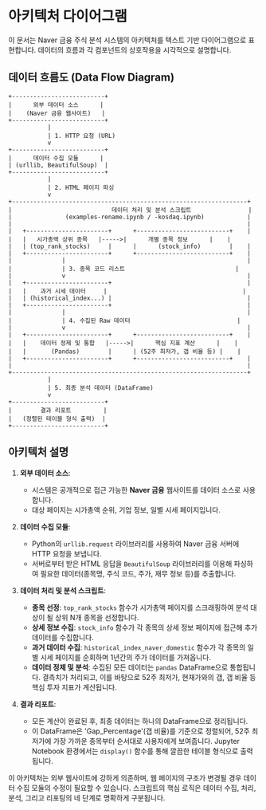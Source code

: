 # 아키텍처 다이어그램

이 문서는 Naver 금융 주식 분석 시스템의 아키텍처를 텍스트 기반 다이어그램으로 표현합니다. 데이터의 흐름과 각 컴포넌트의 상호작용을 시각적으로 설명합니다.

## 데이터 흐름도 (Data Flow Diagram)

```
+--------------------------+
|      외부 데이터 소스      |
|    (Naver 금융 웹사이트)   |
+--------------------------+
           |
           | 1. HTTP 요청 (URL)
           v
+--------------------------+
|      데이터 수집 모듈      |
| (urllib, BeautifulSoup)  |
+--------------------------+
           |
           | 2. HTML 페이지 파싱
           v
+------------------------------------------------------------------+
|                            데이터 처리 및 분석 스크립트                |
|               (examples-rename.ipynb / -kosdaq.ipynb)            |
|                                                                  |
|   +-----------------------+      +--------------------------+    |
|   |   시가총액 상위 종목   |----->|      개별 종목 정보      |    |
|   | (top_rank_stocks)     |      |      (stock_info)        |    |
|   +-----------------------+      +--------------------------+    |
|              |                                                   |
|              | 3. 종목 코드 리스트                               |
|              v                                                   |
|   +-----------------------+                                      |
|   |    과거 시세 데이터     |                                      |
|   | (historical_index...) |                                      |
|   +-----------------------+                                      |
|              |                                                   |
|              | 4. 수집된 Raw 데이터                              |
|              v                                                   |
|   +-----------------------+      +--------------------------+    |
|   |    데이터 정제 및 통합   |----->|      핵심 지표 계산      |    |
|   |       (Pandas)        |      | (52주 최저가, 갭 비율 등) |    |
|   +-----------------------+      +--------------------------+    |
|                                                                  |
+------------------------------------------------------------------+
           |
           | 5. 최종 분석 데이터 (DataFrame)
           v
+--------------------------+
|        결과 리포트         |
|   (정렬된 테이블 형식 출력)  |
+--------------------------+

```

## 아키텍처 설명

1.  **외부 데이터 소스**:
    - 시스템은 공개적으로 접근 가능한 **Naver 금융** 웹사이트를 데이터 소스로 사용합니다.
    - 대상 페이지는 시가총액 순위, 기업 정보, 일별 시세 페이지입니다.

2.  **데이터 수집 모듈**:
    - Python의 `urllib.request` 라이브러리를 사용하여 Naver 금융 서버에 HTTP 요청을 보냅니다.
    - 서버로부터 받은 HTML 응답을 `BeautifulSoup` 라이브러리를 이용해 파싱하여 필요한 데이터(종목명, 주식 코드, 주가, 재무 정보 등)를 추출합니다.

3.  **데이터 처리 및 분석 스크립트**:
    - **종목 선정**: `top_rank_stocks` 함수가 시가총액 페이지를 스크래핑하여 분석 대상이 될 상위 N개 종목을 선정합니다.
    - **상세 정보 수집**: `stock_info` 함수가 각 종목의 상세 정보 페이지에 접근해 추가 데이터를 수집합니다.
    - **과거 데이터 수집**: `historical_index_naver_domestic` 함수가 각 종목의 일별 시세 페이지를 순회하며 1년간의 주가 데이터를 가져옵니다.
    - **데이터 정제 및 분석**: 수집된 모든 데이터는 `pandas` DataFrame으로 통합됩니다. 결측치가 처리되고, 이를 바탕으로 52주 최저가, 현재가와의 갭, 갭 비율 등 핵심 투자 지표가 계산됩니다.

4.  **결과 리포트**:
    - 모든 계산이 완료된 후, 최종 데이터는 하나의 DataFrame으로 정리됩니다.
    - 이 DataFrame은 'Gap_Percentage'(갭 비율)를 기준으로 정렬되어, 52주 최저가에 가장 가까운 종목부터 순서대로 사용자에게 보여줍니다. Jupyter Notebook 환경에서는 `display()` 함수를 통해 깔끔한 테이블 형식으로 출력됩니다.

이 아키텍처는 외부 웹사이트에 강하게 의존하며, 웹 페이지의 구조가 변경될 경우 데이터 수집 모듈의 수정이 필요할 수 있습니다. 스크립트의 핵심 로직은 데이터 수집, 처리, 분석, 그리고 리포팅의 네 단계로 명확하게 구분됩니다.